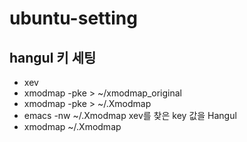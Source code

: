 # ubuntu-setting

## hangul 키 세팅
- xev
- xmodmap -pke > ~/xmodmap_original
- xmodmap -pke > ~/.Xmodmap
- emacs -nw ~/.Xmodmap 
xev를 찾은 key 값을 Hangul 
- xmodmap ~/.Xmodmap

